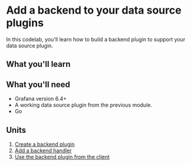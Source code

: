 # Add a backend to your data source plugins

In this codelab, you'll learn how to build a backend plugin to support your data source plugin.

## What you'll learn

## What you'll need

- Grafana version 6.4+
- A working data source plugin from the previous module.
- Go

## Units

1. [Create a backend plugin](1-create-a-backend-plugin.md)
1. [Add a backend handler](2-add-backend-handler.md)
1. [Use the backend plugin from the client](3-use-backend-from-client.md)

